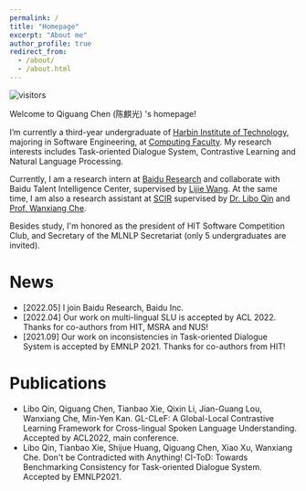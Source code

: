 ```yaml
---
permalink: /
title: "Homepage"
excerpt: "About me"
author_profile: true
redirect_from:
  - /about/
  - /about.html
---
```


![visitors](https://visitor-badge.glitch.me/badge?page_id=lightchen233.github.io&right_color=green)

Welcome to Qiguang Chen  (陈麒光) 's homepage!

I’m currently a third-year undergraduate of [Harbin Institute of Technology](http://www.hit.edu.cn/), majoring in Software Engineering, at [Computing Faculty](http://cs.hit.edu.cn/). My research interests includes Task-oriented Dialogue System, Contrastive Learning and Natural Language Processing.

Currently, I am a research intern at [Baidu Research](http://research.baidu.com/) and collaborate with Baidu Talent Intelligence Center, supervised by [Lijie Wang](https://scholar.google.com/citations?user=bMsGAi0AAAAJ). At the same time, I am also a research assistant at [SCIR](http://ir.hit.edu.cn/) supervised by [Dr. Libo Qin](http://ir.hit.edu.cn/~lbqin/) and [Prof. Wanxiang Che](http://ir.hit.edu.cn/~car/).

Besides study, I'm honored as the president of HIT Software Competition Club, and Secretary of the MLNLP Secretariat (only 5 undergraduates are invited).

# News

- \[2022.05\] I join Baidu Research, Baidu Inc.
- \[2022.04\] Our work on multi-lingual SLU is accepted by ACL 2022. Thanks for co-authors from HIT, MSRA and NUS!
- \[2021.09\] Our work on inconsistencies in Task-oriented Dialogue System is accepted by EMNLP 2021. Thanks for co-authors from HIT!

# Publications

- Libo Qin, Qiguang Chen, Tianbao Xie, Qixin Li, Jian-Guang Lou, Wanxiang Che, Min-Yen Kan. GL-CLeF: A Global-Local Contrastive Learning Framework for Cross-lingual Spoken Language Understanding.  Accepted by ACL2022, main conference.
- Libo Qin, Tianbao Xie, Shijue Huang, Qiguang Chen, Xiao Xu, Wanxiang Che. Don't be Contradicted with Anything! CI-ToD: Towards Benchmarking Consistency for Task-oriented Dialogue System. Accepted by EMNLP2021.
